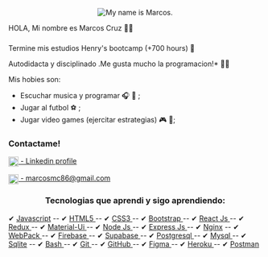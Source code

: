 <p align='center'>
<img align='center' src='https://media-exp1.licdn.com/dms/image/C5616AQFYUuvHzpbqOQ/profile-displaybackgroundimage-shrink_350_1400/0/1627273022403?e=1632960000&v=beta&t=-EH3r5w29GaOnLjOm7BZPoPCbFSwHI7Y5eM2gNGB0dE' alt='My name is Marcos.' />
</p> 
HOLA, Mi nombre es Marcos Cruz 👋😏
<h3> </h3>
Termine mis estudios Henry's bootcamp (+700 hours) 🙌

Autodidacta y disciplinado .Me gusta mucho la programacion!* 👨‍🎓 

Mis hobies son:
 - Escuchar musica y programar 🎧 🎼  ;
 - Jugar al futbol ⚽️ ;
 - Jugar video games (ejercitar estrategias) 🎮 👾;


<h3 align="left">Contactame!</h3>
<p align="left">
<a href="https://www.linkedin.com/in/marcos-cruz-front-end/" target="_blank"><img align="center" src="https://img2.freepng.fr/20180529/str/kisspng-linkedin-computer-icons-logo-professional-network-social-networks-5b0d65b29ec943.2054111815276046586504.jpg" alt="marcos-cruz" height="20" width="auto" /> - Linkedin profile</a>
</p>
<p align="left">
<a href="mailto:marcosmc86@gmail.com" target="_blank"><img align="center" src="https://clipground.com/images/logo-gmail-png-1.png" alt="marcosmc86@gmail.com" height="20" width="auto" /> - marcosmc86@gmail.com</a>
<!-- </p>
<p align="left">
<a href="https://www.linkedin.com/in/marcos-cruz-front-end/" target="_blank"><img align="center" src="" alt="https://img2.freepng.fr/20180529/str/kisspng-linkedin-computer-icons-logo-professional-network-social-networks-5b0d65b29ec943.2054111815276046586504.jpg" height="20" width="auto" />Linkedin</a>
</p> -->

<h3 align="center">Tecnologias que aprendi y sigo aprendiendo:</h3>
<p align='center'>
 
✔ <a href="https://developer.mozilla.org/en-US/docs/Web/JavaScript" target="_blank"> Javascript</a>  --  ✔ <a href="https://www.w3.org/html/" target="_blank">HTML5 </a>  --  ✔ <a href="https://www.w3schools.com/css/" target="_blank">CSS3 </a>  --  ✔ <a href="https://getbootstrap.com" target="_blank">Bootstrap </a>  --  ✔ <a href="https://reactjs.org/" target="_blank">React Js </a>  --  ✔ <a href="https://redux.js.org" target="_blank">Redux </a>  --  ✔ <a href="https://material-ui.com/" target="_blank">Material-Ui </a>  --  ✔ <a href="https://nodejs.org" target="_blank">Node Js </a>  --  ✔ <a href="https://expressjs.com" target="_blank">Express Js </a>  --  ✔ <a href="https://www.nginx.com" target="_blank">Nginx</a>  --  ✔ <a href="https://webpack.js.org" target="_blank">WebPack </a>  --  ✔ <a href="https://firebase.google.com/" target="_blank">Firebase </a>  --  ✔ <a href="https://supabase.io/" target="_blank">Supabase </a>  --  ✔ <a href="https://www.postgresql.org" target="_blank">Postgresql </a>  --  ✔ <a href="https://www.mysql.com/" target="_blank">Mysql </a>  --  ✔ <a href="https://www.sqlite.org/" target="_blank">Sqlite</a>  --  ✔ <a href="https://www.gnu.org/software/bash/" target="_blank">Bash </a>  --  ✔ <a href="https://git-scm.com/" target="_blank">Git </a>  --  ✔ <a href="https://git-scm.com/" target="_blank">GitHub </a>  --  ✔ <a href="https://www.figma.com/" target="_blank">Figma </a>  --  ✔ <a href="https://heroku.com" target="_blank">Heroku </a>  --  ✔ <a href="https://postman.com" target="_blank">Postman</a> 
</p>



<!--
**Marco5X/marco5X** is a ✨ _special_ ✨ repository because its `README.md` (this file) appears on your GitHub profile.

Here are some ideas to get you started:

- 🔭 I’m currently working on ...
- 🌱 I’m currently learning ...
- 👯 I’m looking to collaborate on ...
- 🤔 I’m looking for help with ...
- 💬 Ask me about ...
- 📫 How to reach me: ...
- 😄 Pronouns: ...
- ⚡ Fun fact: ...
-->
